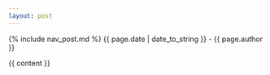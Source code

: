 ```yaml
---
layout: post
---
```

{% include nav_post.md %}
{{ page.date | date_to_string }} - {{ page.author }}

{{ content }}
